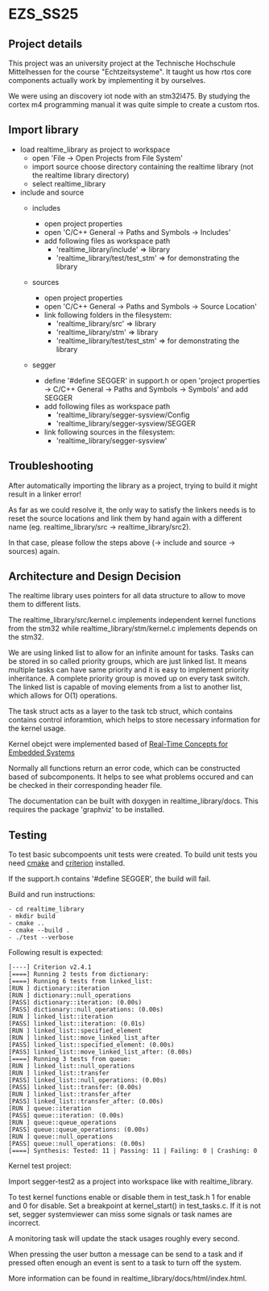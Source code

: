 # EZS_SS25

## Project details

This project was an university project at the Technische Hochschule Mittelhessen for the course "Echtzeitsysteme". It taught us how rtos core components actually work by implementing it by ourselves.

We were using an discovery iot node with an stm32l475. By studying the cortex m4 programming manual it was quite simple to create a custom rtos.

## Import library

- load realtime_library as project to workspace
    - open 'File -> Open Projects from File System'
    - import source choose directory containing the realtime library (not the realtime library directory)
    - select realtime_library
- include and source
    - includes
        - open project properties
        - open 'C/C++ General -> Paths and Symbols -> Includes'
        - add following files as workspace path
            - 'realtime_library/include' => library
            - 'realtime_library/test/test_stm' => for demonstrating the library
    - sources
        - open project properties
        - open 'C/C++ General -> Paths and Symbols -> Source Location'
        - link following folders in the filesystem:
            - 'realtime_library/src' => library
            - 'realtime_library/stm' => library
            - 'realtime_library/test/test_stm' => for demonstrating the library

    - segger
        - define '#define SEGGER' in support.h or open 'project properties -> C/C++ General -> Paths and Symbols -> Symbols' and add SEGGER
        - add following files as workspace path
            - 'realtime_library/segger-sysview/Config
            - 'realtime_library/segger-sysview/SEGGER
        - link following sources in the filesystem:
            - 'realtime_library/segger-sysview'


## Troubleshooting

After automatically importing the library as a project, trying to build it might result in a linker error!

As far as we could resolve it, the only way to satisfy the linkers needs is to reset the source locations 
and link them by hand again with a different name (eg. realtime_library/src -> realtime_library/src2).

In that case, please follow the steps above (-> include and source -> sources) again.


## Architecture and Design Decision

The realtime library uses pointers for all data structure to allow to move them to different lists.

The realtime_library/src/kernel.c implements independent kernel functions from the stm32 while realtime_library/stm/kernel.c implements depends on the stm32.

We are using linked list to allow for an infinite amount for tasks. Tasks can be stored in so called priority groups, which are just linked list.
It means multiple tasks can have same priority and it is easy to implement priority inheritance. A complete priority group is moved up on every task switch. The linked list is capable of moving elements from a list to another list, which allows for O(1) operations.

The task struct acts as a layer to the task tcb struct, which contains contains control inforamtion, which helps to store necessary information for the kernel usage.

Kernel obejct were implemented based of [Real-Time Concepts for Embedded Systems](https://www.taylorfrancis.com/books/mono/10.1201/9781482280821/real-time-concepts-embedded-systems-qing-li-caroline-yao)

Normally all functions return an error code, which can be constructed based of subcomponents. It helps to see what problems occured and can be checked in their corresponding header file.

The documentation can be built with doxygen in realtime_library/docs. This requires the package 'graphviz' to be installed.

## Testing

To test basic subcompoents unit tests were created. To build unit tests you need [cmake](https://cmake.org/) and [criterion](https://criterion.readthedocs.io/en/master/intro.html) installed.

If the support.h contains '#define SEGGER', the build will fail.

Build and run instructions:

    - cd realtime_library
    - mkdir build
    - cmake ..
    - cmake --build .
    - ./test --verbose

Following result is expected:

    [----] Criterion v2.4.1
    [====] Running 2 tests from dictionary:
    [====] Running 6 tests from linked_list:
    [RUN ] dictionary::iteration
    [RUN ] dictionary::null_operations
    [PASS] dictionary::iteration: (0.00s)
    [PASS] dictionary::null_operations: (0.00s)
    [RUN ] linked_list::iteration
    [PASS] linked_list::iteration: (0.01s)
    [RUN ] linked_list::specified_element
    [RUN ] linked_list::move_linked_list_after
    [PASS] linked_list::specified_element: (0.00s)
    [PASS] linked_list::move_linked_list_after: (0.00s)
    [====] Running 3 tests from queue:
    [RUN ] linked_list::null_operations
    [RUN ] linked_list::transfer
    [PASS] linked_list::null_operations: (0.00s)
    [PASS] linked_list::transfer: (0.00s)
    [RUN ] linked_list::transfer_after
    [PASS] linked_list::transfer_after: (0.00s)
    [RUN ] queue::iteration
    [PASS] queue::iteration: (0.00s)
    [RUN ] queue::queue_operations
    [PASS] queue::queue_operations: (0.00s)
    [RUN ] queue::null_operations
    [PASS] queue::null_operations: (0.00s)
    [====] Synthesis: Tested: 11 | Passing: 11 | Failing: 0 | Crashing: 0

Kernel test project:

Import segger-test2 as a project into workspace like with realtime_library.

To test kernel functions enable or disable them in test_task.h 1 for enable and 0 for disable.
Set a breakpoint at kernel_start() in test_tasks.c. If it is not set, segger systemviewer can miss some signals or task names are incorrect.

A monitoring task will update the stack usages roughly every second.

When pressing the user button a message can be send to a task and if pressed often enough an event is sent to a task to turn off the system.

More information can be found in realtime_library/docs/html/index.html.
